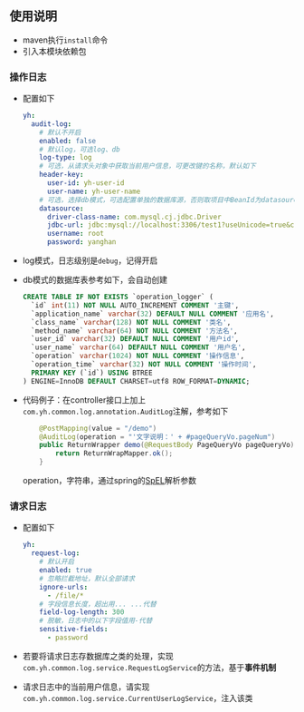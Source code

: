 ## 使用说明

- maven执行`install`命令
- 引入本模块依赖包



### 操作日志

- 配置如下

    ```yaml
    yh:
      audit-log:
        # 默认不开启
        enabled: false
        # 默认log，可选log、db
        log-type: log
        # 可选，从请求头对象中获取当前用户信息，可更改键的名称，默认如下
        header-key:
          user-id: yh-user-id
          user-name: yh-user-name
        # 可选，选择db模式，可选配置单独的数据库源，否则取项目中BeanId为datasource的默认数据库源
        datasource:
          driver-class-name: com.mysql.cj.jdbc.Driver
          jdbc-url: jdbc:mysql://localhost:3306/test1?useUnicode=true&characterEncoding=UTF-8&autoReconnect=true&useSSL=false&zeroDateTimeBehavior=convertToNull&serverTimezone=Asia/Shanghai
          username: root
          password: yanghan
    ```
    
- log模式，日志级别是`debug`，记得开启

- db模式的数据库表参考如下，会自动创建
    ```sql
    CREATE TABLE IF NOT EXISTS `operation_logger` (
      `id` int(11) NOT NULL AUTO_INCREMENT COMMENT '主键',
      `application_name` varchar(32) DEFAULT NULL COMMENT '应用名',
      `class_name` varchar(128) NOT NULL COMMENT '类名',
      `method_name` varchar(64) NOT NULL COMMENT '方法名',
      `user_id` varchar(32) DEFAULT NULL COMMENT '用户id',
      `user_name` varchar(64) DEFAULT NULL COMMENT '用户名',
      `operation` varchar(1024) NOT NULL COMMENT '操作信息',
      `operation_time` varchar(32) NOT NULL COMMENT '操作时间',
      PRIMARY KEY (`id`) USING BTREE
    ) ENGINE=InnoDB DEFAULT CHARSET=utf8 ROW_FORMAT=DYNAMIC;
    ```
    
- 代码例子：在controller接口上加上`com.yh.common.log.annotation.AuditLog`注解，参考如下

    ```java
        @PostMapping(value = "/demo")
        @AuditLog(operation = "'文字说明：' + #pageQueryVo.pageNum")
        public ReturnWrapper demo(@RequestBody PageQueryVo pageQueryVo) {
            return ReturnWrapMapper.ok();
        }
    ```
    operation，字符串，通过spring的[SpEL]()解析参数



### 请求日志

- 配置如下
	
  ```yaml
  yh:
    request-log:
      # 默认开启
      enabled: true
      # 忽略拦截地址，默认全部请求
      ignore-urls:
        - /file/*
      # 字段信息长度，超出用... ...代替
      field-log-length: 300
      # 脱敏，日志中的以下字段值用-代替
      sensitive-fields:
        - password
  ```
  
- 若要将请求日志存数据库之类的处理，实现`com.yh.common.log.service.RequestLogService`的方法，基于**事件机制**

- 请求日志中的当前用户信息，请实现`com.yh.common.log.service.CurrentUserLogService`，注入该类
  
  
    
